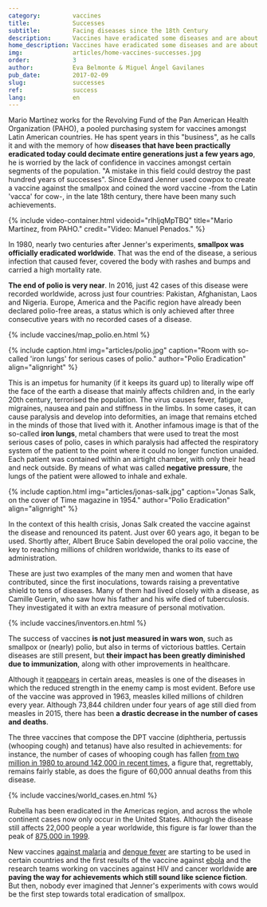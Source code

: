 ```yaml
---
category:         vaccines
title:            Successes
subtitle:         Facing diseases since the 18th Century
description:      Vaccines have eradicated some diseases and are about to annihilate others. We review the successes and their protagonists
home_description: Vaccines have eradicated some diseases and are about to annihilate others. We review the successes and their protagonists
img:              articles/home-vaccines-successes.jpg
order:            3
author:           Eva Belmonte & Miguel Ángel Gavilanes
pub_date:         2017-02-09
slug:             successes
ref:              success
lang:             en
---
```


<div class="container page-content" markdown="1">
<div class="page-content-container" markdown="1">

Mario Martínez works for the Revolving Fund of the Pan American Health Organization (PAHO), a pooled purchasing system for vaccines amongst Latin American countries. He has spent years in this "business", as he calls it and with the memory of how **diseases that have been practically eradicated today could decimate entire generations just a few years ago**, he is worried by the lack of confidence in vaccines amongst certain segments of the population. "A mistake in this field could destroy the past hundred years of successes". Since Edward Jenner used cowpox to create a vaccine against the smallpox and coined the word vaccine -from the Latin 'vacca' for cow-, in the late 18th century, there have been many such achievements. 

<div class="container-right">
{% include video-container.html videoid="rlhljqMpTBQ" title="Mario Martínez, from PAHO." credit="Vídeo: Manuel Penados." %}
</div>

In 1980, nearly two centuries after Jenner's experiments, **smallpox was officially eradicated worldwide**. That was the end of the disease, a serious infection that caused fever, covered the body with rashes and bumps and carried a high mortality rate. 

**The end of polio is very near**. In 2016, just 42 cases of this disease were recorded worldwide, across just four countries: Pakistan, Afghanistan, Laos and Nigeria. Europe, America and the Pacific region have already been declared polio-free areas, a status which is only achieved after three consecutive years with no recorded cases of a disease.

{% include vaccines/map_polio.en.html %}

{% include caption.html img="articles/polio.jpg" caption="Room with so-called 'iron lungs' for serious cases of polio." author="Polio Eradication" align="alignright" %}

This is an impetus for humanity (if it keeps its guard up) to literally wipe off the face of the earth a disease that mainly affects children and, in the early 20th century, terrorised the population. The virus causes fever, fatigue, migraines, nausea and pain and stiffness in the limbs. In some cases, it can cause paralysis and develop into deformities, an image that remains etched in the minds of those that lived with it. Another infamous image is that of the so-called **iron lungs**, metal chambers that were used to treat the most serious cases of polio, cases in which paralysis had affected the respiratory system of the patient to the point where it could no longer function unaided. Each patient was contained within an airtight chamber, with only their head and neck outside. By means of what was called **negative pressure**, the lungs of the patient were allowed to inhale and exhale. 

{% include caption.html img="articles/jonas-salk.jpg" caption="Jonas Salk, on the cover of Time magazine in 1954." author="Polio Eradication" align="alignright" %}

In the context of this health crisis, Jonas Salk created the vaccine against the disease and renounced its patent. Just over 60 years ago, it began to be used. Shortly after, Albert Bruce Sabin developed the oral polio vaccine, the key to reaching millions of children worldwide, thanks to its ease of administration. 

These are just two examples of the many men and women that have contributed, since the first inoculations, towards raising a preventative shield to tens of diseases. Many of them had lived closely with a disease, as Camille Guerin, who saw how his father and his wife died of tuberculosis. They investigated it with an extra measure of personal motivation.

{% include vaccines/inventors.en.html %}

The success of vaccines **is not just measured in wars won**, such as smallpox or (nearly) polio, but also in terms of victorious battles. Certain diseases are still present, but **their impact has been greatly diminished due to immunization**, along with other improvements in healthcare. 

Although it [reappears](vaccines/antivaccines) in certain areas, measles is one of the diseases in which the reduced strength in the enemy camp is most evident. Before use of the vaccine was approved in 1963, measles killed millions of children every year. Although 73,844 children under four years of age still died from measles in 2015, there has been **a drastic decrease in the number of cases and deaths**. 

The three vaccines that compose the DPT vaccine (diphtheria, pertussis (whooping cough) and tetanus) have also resulted in achievements: for instance, the number of cases of whooping cough has fallen [from two million in 1980 to around 142,000 in recent times](http://www.who.int/immunization/monitoring_surveillance/data/gs_gloprofile.pdf), a figure that, regrettably, remains fairly stable, as does the figure of 60,000 annual deaths from this disease. 

{% include vaccines/world_cases.en.html %}

Rubella has been eradicated in the Americas region, and across the whole continent cases now only occur in the United States. Although the disease still affects 22,000 people a year worldwide, this figure is far lower than the peak of [875,000 in 1999](http://www.who.int/immunization/monitoring_surveillance/data/gs_gloprofile.pdf). 

New vaccines [against malaria](http://www.who.int/immunization/research/development/malaria_vaccine_qa/en/) and [dengue fever](http://www.who.int/immunization/research/development/dengue_q_and_a/en/) are starting to be used in certain countries and the first results of the vaccine against [ebola](http://www.who.int/mediacentre/news/releases/2016/ebola-vaccine-results/en/) and the research teams working on vaccines against HIV and cancer worldwide **are paving the way for achievements which still sound like science fiction**. But then, nobody ever imagined that Jenner's experiments with cows would be the first step towards total eradication of smallpox.

</div>
</div>